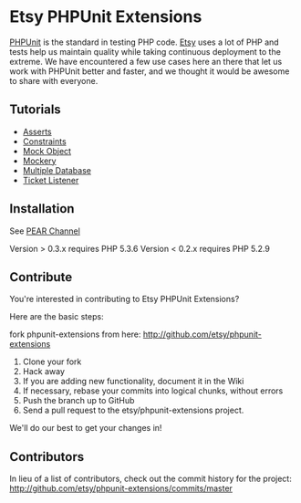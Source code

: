 Etsy PHPUnit Extensions
=======================

[PHPUnit][phpunit] is the standard in testing PHP code. [Etsy][etsy] uses a lot of PHP and tests help us maintain quality while taking continuous deployment to the extreme.  We have encountered a few use cases here an there that let us work with PHPUnit better and faster, and we thought it would be awesome to share with everyone.

Tutorials
--------------------
* [Asserts](https://github.com/etsy/phpunit-extensions/wiki/Asserts)
* [Constraints](https://github.com/etsy/phpunit-extensions/wiki/Constraints)
* [Mock Object](https://github.com/etsy/phpunit-extensions/wiki/Mock-Object)
* [Mockery](https://github.com/etsy/phpunit-extensions/wiki/Mockery)
* [Multiple Database](https://github.com/etsy/phpunit-extensions/wiki/Multiple-Database)
* [Ticket Listener](https://github.com/etsy/phpunit-extensions/wiki/Ticket-Listener)

Installation
-------------------
See [PEAR Channel](http://etsy.github.com/phpunit-extensions)

Version > 0.3.x requires PHP 5.3.6
Version < 0.2.x requires PHP 5.2.9

Contribute
--------------------

You're interested in contributing to Etsy PHPUnit Extensions? 

Here are the basic steps:

fork phpunit-extensions from here: http://github.com/etsy/phpunit-extensions

1. Clone your fork
2. Hack away
3. If you are adding new functionality, document it in the Wiki
4. If necessary, rebase your commits into logical chunks, without errors
5. Push the branch up to GitHub
6. Send a pull request to the etsy/phpunit-extensions project.

We'll do our best to get your changes in!

[phpunit]: https://github.com/sebastianbergmann/phpunit
[etsy]: http://www.etsy.com
[blog post]: TBD


Contributors
-----------------

In lieu of a list of contributors, check out the commit history for the project: 
http://github.com/etsy/phpunit-extensions/commits/master
